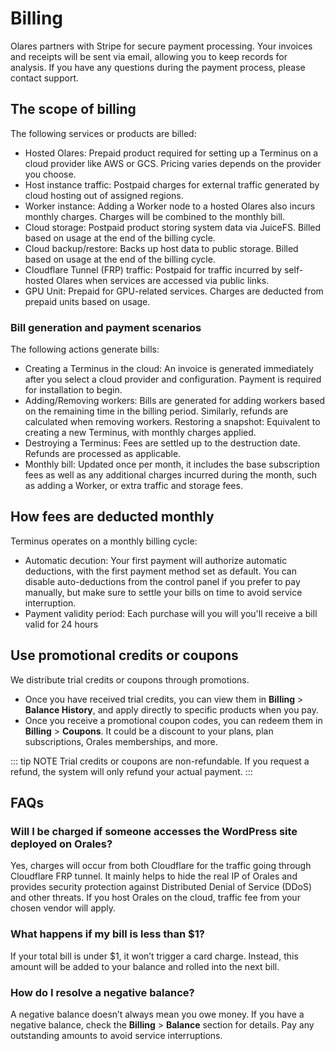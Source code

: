 # Billing

Olares partners with Stripe for secure payment processing. Your invoices and receipts will be sent via email, allowing you to keep records for analysis. If you have any questions during the payment process, please contact support.

## The scope of billing

The following services or products are billed:

- Hosted Olares: Prepaid product required for setting up a Terminus on a cloud provider like AWS or GCS. Pricing varies depends on the provider you choose. 
- Host instance traffic: Postpaid charges for external traffic generated by cloud hosting out of assigned regions.
- Worker instance: Adding a Worker node to a hosted Olares also incurs monthly charges. Charges will be combined to the monthly bill.
- Cloud storage: Postpaid product storing system data via JuiceFS. Billed based on usage at the end of the billing cycle.
- Cloud backup/restore: Backs up host data to public storage. Billed based on usage at the end of the billing cycle.
- Cloudflare Tunnel (FRP) traffic: Postpaid for traffic incurred by self-hosted Olares when services are accessed via public links.
- GPU Unit: Prepaid for GPU-related services. Charges are deducted from prepaid units based on usage.


### Bill generation and payment scenarios

The following actions generate bills:

- Creating a Terminus in the cloud: An invoice is generated immediately after you select a cloud provider and configuration. Payment is required for installation to begin.
- Adding/Removing workers: Bills are generated for adding workers based on the remaining time in the billing period. Similarly, refunds are calculated when removing workers.
Restoring a snapshot: Equivalent to creating a new Terminus, with monthly charges applied.
- Destroying a Terminus: Fees are settled up to the destruction date. Refunds are processed as applicable.
- Monthly bill: Updated once per month, it includes the base subscription fees as well as any additional charges incurred during the month, such as adding a Worker, or extra traffic and storage fees.

## How fees are deducted monthly

Terminus operates on a monthly billing cycle:
- Automatic decution: Your first payment will authorize automatic deductions, with the first payment method set as default. You can disable auto-deductions from the control panel if you prefer to pay manually, but make sure to settle your bills on time to avoid service interruption.
- Payment validity period: Each purchase will you will you'll receive a bill valid for 24 hours


## Use promotional credits or coupons

We distribute trial credits or coupons through promotions. 

- Once you have received trial credits, you can view them in **Billing** > **Balance History**, and apply directly to specific products when you pay. 
- Once you receive a promotional coupon codes, you can redeem them in **Billing** > **Coupons**. It could be a discount to your plans, plan subscriptions, Orales memberships, and more.

::: tip NOTE
Trial credits or coupons are non-refundable. If you request a refund, the system will only refund your actual payment.
:::

## FAQs

### Will I be charged if someone accesses the WordPress site deployed on Orales?

Yes, charges will occur from both Cloudflare for the traffic going through Cloudflare FRP tunnel. It mainly helps to hide the real IP of Orales and provides security protection against Distributed Denial of Service (DDoS) and other threats. If you host Orales on the cloud, traffic fee from your chosen vendor will apply. 


### What happens if my bill is less than $1?

If your total bill is under $1, it won’t trigger a card charge. Instead, this amount will be added to your balance and rolled into the next bill.

### How do I resolve a negative balance?

A negative balance doesn’t always mean you owe money. If you have a negative balance, check the **Billing** > **Balance** section for details. Pay any outstanding amounts to avoid service interruptions.
